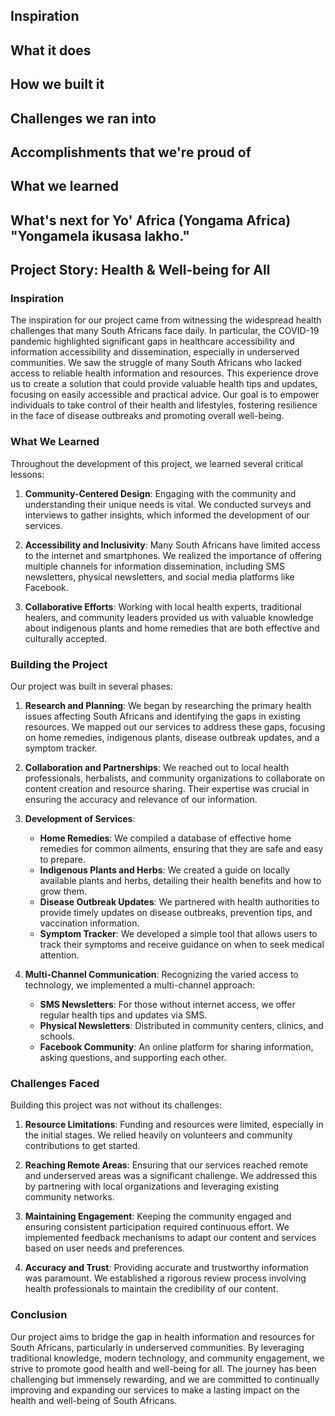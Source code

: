 ## Inspiration

## What it does

## How we built it

## Challenges we ran into

## Accomplishments that we're proud of

## What we learned

## What's next for Yo' Africa (Yongama Africa) "Yongamela ikusasa lakho."
## Project Story: Health & Well-being for All

### Inspiration

The inspiration for our project came from witnessing the widespread health challenges that many South Africans face daily. In particular, the COVID-19 pandemic highlighted significant gaps in healthcare accessibility and information accessibility and dissemination, especially in underserved communities. We saw the struggle of many South Africans who lacked access to reliable health information and resources. This experience drove us to create a solution that could provide valuable health tips and updates, focusing on easily accessible and practical advice. Our goal is to empower individuals to take control of their health and lifestyles, fostering resilience in the face of disease outbreaks and promoting overall well-being.

### What We Learned

Throughout the development of this project, we learned several critical lessons:

1. **Community-Centered Design**: Engaging with the community and understanding their unique needs is vital. We conducted surveys and interviews to gather insights, which informed the development of our services.
   
2. **Accessibility and Inclusivity**: Many South Africans have limited access to the internet and smartphones. We realized the importance of offering multiple channels for information dissemination, including SMS newsletters, physical newsletters, and social media platforms like Facebook.

3. **Collaborative Efforts**: Working with local health experts, traditional healers, and community leaders provided us with valuable knowledge about indigenous plants and home remedies that are both effective and culturally accepted.

### Building the Project

Our project was built in several phases:

1. **Research and Planning**: We began by researching the primary health issues affecting South Africans and identifying the gaps in existing resources. We mapped out our services to address these gaps, focusing on home remedies, indigenous plants, disease outbreak updates, and a symptom tracker.

2. **Collaboration and Partnerships**: We reached out to local health professionals, herbalists, and community organizations to collaborate on content creation and resource sharing. Their expertise was crucial in ensuring the accuracy and relevance of our information.

3. **Development of Services**:
   - **Home Remedies**: We compiled a database of effective home remedies for common ailments, ensuring that they are safe and easy to prepare.
   - **Indigenous Plants and Herbs**: We created a guide on locally available plants and herbs, detailing their health benefits and how to grow them.
   - **Disease Outbreak Updates**: We partnered with health authorities to provide timely updates on disease outbreaks, prevention tips, and vaccination information.
   - **Symptom Tracker**: We developed a simple tool that allows users to track their symptoms and receive guidance on when to seek medical attention.

4. **Multi-Channel Communication**: Recognizing the varied access to technology, we implemented a multi-channel approach:
   - **SMS Newsletters**: For those without internet access, we offer regular health tips and updates via SMS.
   - **Physical Newsletters**: Distributed in community centers, clinics, and schools.
   - **Facebook Community**: An online platform for sharing information, asking questions, and supporting each other.

### Challenges Faced

Building this project was not without its challenges:

1. **Resource Limitations**: Funding and resources were limited, especially in the initial stages. We relied heavily on volunteers and community contributions to get started.
   
2. **Reaching Remote Areas**: Ensuring that our services reached remote and underserved areas was a significant challenge. We addressed this by partnering with local organizations and leveraging existing community networks.

3. **Maintaining Engagement**: Keeping the community engaged and ensuring consistent participation required continuous effort. We implemented feedback mechanisms to adapt our content and services based on user needs and preferences.

4. **Accuracy and Trust**: Providing accurate and trustworthy information was paramount. We established a rigorous review process involving health professionals to maintain the credibility of our content.

### Conclusion

Our project aims to bridge the gap in health information and resources for South Africans, particularly in underserved communities. By leveraging traditional knowledge, modern technology, and community engagement, we strive to promote good health and well-being for all. The journey has been challenging but immensely rewarding, and we are committed to continually improving and expanding our services to make a lasting impact on the health and well-being of South Africans.
